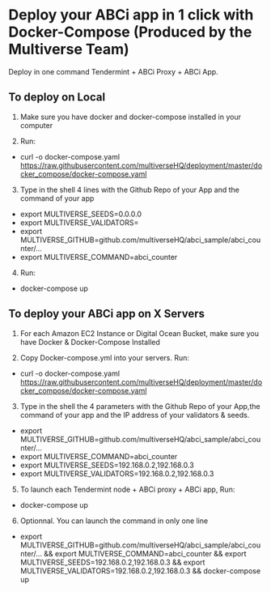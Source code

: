 # Deploy your ABCi app in 1 click with Docker-Compose (Produced by the Multiverse Team)

Deploy in one command Tendermint + ABCi Proxy + ABCi App.

## To deploy on Local

1. Make sure you have docker and docker-compose installed in your computer

2. Run: 

- curl -o docker-compose.yaml https://raw.githubusercontent.com/multiverseHQ/deployment/master/docker_compose/docker-compose.yaml

3. Type in the shell 4 lines with the Github Repo of your App and the command of your app

- export MULTIVERSE_SEEDS=0.0.0.0
- export MULTIVERSE_VALIDATORS=
- export MULTIVERSE_GITHUB=github.com/multiverseHQ/abci_sample/abci_counter/...
- export MULTIVERSE_COMMAND=abci_counter

4. Run: 

- docker-compose up

## To deploy your ABCi app on X Servers

1. For each Amazon EC2 Instance or Digital Ocean Bucket, make sure you have Docker & Docker-Compose Installed

2. Copy Docker-compose.yml into your servers. Run: 

- curl -o docker-compose.yaml https://raw.githubusercontent.com/multiverseHQ/deployment/master/docker_compose/docker-compose.yaml

3. Type in the shell the 4 parameters with the Github Repo of your App,the command of your app and the IP address of your validators & seeds.

- export MULTIVERSE_GITHUB=github.com/multiverseHQ/abci_sample/abci_counter/...
- export MULTIVERSE_COMMAND=abci_counter
- export MULTIVERSE_SEEDS=192.168.0.2,192.168.0.3
- export MULTIVERSE_VALIDATORS=192.168.0.2,192.168.0.3

5. To launch each Tendermint node + ABCi proxy + ABCi app, Run:

- docker-compose up

6. Optionnal. You can launch the command in only one line

- export MULTIVERSE_GITHUB=github.com/multiverseHQ/abci_sample/abci_counter/... && export MULTIVERSE_COMMAND=abci_counter && export MULTIVERSE_SEEDS=192.168.0.2,192.168.0.3 && export MULTIVERSE_VALIDATORS=192.168.0.2,192.168.0.3 && docker-compose up
